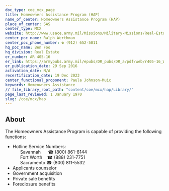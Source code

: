 ```yaml
---
doc_type: coe_mcx_page 
title: Homeowners Assistance Program (HAP)
name_of_center: Homeowners Assistance Program (HAP)
place_of_center: SAS
center_type: MCX
website: http://www.usace.army.mil/Missions/Military-Missions/Real-Estate/HAP
center_poc_name: Ralph Werthman
center_poc_phone_number: ☎ (912) 652-5011
hq_poc_name: Ben Foo
hq_division: Real Estate
er_number: AR 405-16
er_link: https://armypubs.army.mil/epubs/DR_pubs/DR_a/pdf/web/r405-16_Web_FINAL.pdf
er_publication_date: 29 Sep 2016
activation_date: N/A
recertification_date: 19 Dec 2023
center_functional_proponent: Paula Johnson-Muic
keywords: Homeowners Assistance
// file_library_root_path: "content/coe/mcx/hap/Library/" 
page_last_reviewed: 1 January 1970 
slug: /coe/mcx/hap
---
```


## About 

The Homeowners Assistance Program is capable of providing the following functions:
<ul>
    <li>Hotline Service Numbers:
        <ul style="list-style-type:none;">
            <li>Savannah&nbsp;&nbsp;&nbsp;&nbsp;&nbsp;&nbsp;☎ (800) 861-8144</li>
            <li>Fort Worth&nbsp;&nbsp;&nbsp;&nbsp;☎ (888) 231-7751</li>
            <li>Sacramento&nbsp;☎ (800) 811-5532</li>
        </ul></li>
    <li>Applicants counselor</li>
    <li>Government acquisition</li>
    <li>Private sale benefits</li>
    <li>Foreclosure benefits</li> 
</ul>

 
